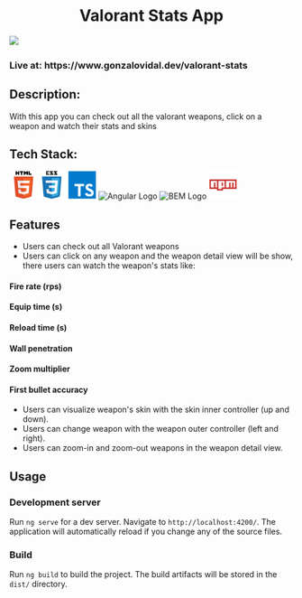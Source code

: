 
<h1 align="center">Valorant Stats App</h1>
<a href="https://www.gonzalovidal.dev/valorant-stats">
  <img src="https://i.postimg.cc/4Nq4y4Dp/valorant.gif" width="700">
</a> 
<h3>Live at: https://www.gonzalovidal.dev/valorant-stats</h3>

## Description:

With this app you can check out all the valorant weapons, click on a weapon and watch their stats and skins


## Tech Stack:

<img src="https://raw.githubusercontent.com/devicons/devicon/55609aa5bd817ff167afce0d965585c92040787a/icons/html5/html5-original-wordmark.svg" alt="html5 Logo" width="50" height="50"/><img src="https://raw.githubusercontent.com/devicons/devicon/55609aa5bd817ff167afce0d965585c92040787a/icons/css3/css3-original-wordmark.svg" alt="css3 Logo" width="50" height="50"/>
<img src="https://raw.githubusercontent.com/devicons/devicon/55609aa5bd817ff167afce0d965585c92040787a/icons/typescript/typescript-original.svg" alt="Typescript Logo" width="50" height="50"/>
<img src="https://miro.medium.com/v2/resize:fit:1400/1*Klh1l7wkoG6PDPb9A5oCHQ.png" alt="Angular Logo" width="50" height="50"/>
<img src="https://devopedia.org/images/article/152/3612.1549627952.png" alt="BEM Logo" width="50" height="50" />
<img src="https://github.com/devicons/devicon/blob/master/icons/npm/npm-original-wordmark.svg" alt="npm Logo" width="50" height="50"/>


## Features

- Users can check out all Valorant weapons
- Users can click on any weapon and the weapon detail view will be show, there users can watch the weapon's stats like:
 ####  Fire rate (rps)
 #### Equip time (s)
 #### Reload time (s)
 #### Wall penetration
 #### Zoom multiplier
 #### First bullet accuracy
  
- Users can visualize weapon's skin with the skin inner controller (up and down).
- Users can change weapon with the weapon outer controller (left and right).
- Users can zoom-in and zoom-out weapons in the weapon detail view.

## Usage

### Development server

Run `ng serve` for a dev server. Navigate to `http://localhost:4200/`. The application will automatically reload if you change any of the source files.

### Build

Run `ng build` to build the project. The build artifacts will be stored in the `dist/` directory.
